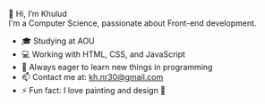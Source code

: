  👋 Hi, I’m Khulud  
I'm a Computer Science, passionate about Front-end development.

- 🎓 Studying at AOU
- 💻 Working with HTML, CSS, and JavaScript 
- 🚀 Always eager to learn new things in programming
- 📫 Contact me at: kh.nr30@gmail.com
- ⚡ Fun fact: I love painting and design 🎨 


